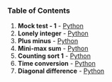 ### Table of Contents
1. __Mock test - 1__ - [Python](Mock%20Test%20-%201.py)
1. __Lonely integer__ - [Python](Lonely%20Integer.py)
1. __Plus minus__ - [Python](Plus%20Minus.py)
1. __Mini-max sum__ - [Python](Mini-Max%20Sum.py)
1. __Counting sort 1__ - [Python](Counting%20Sort%201.py)
1. __Time conversion__ - [Python](Time%20Conversion.py)
1. __Diagonal difference__ - [Python](Diagonal%20Difference.py)
